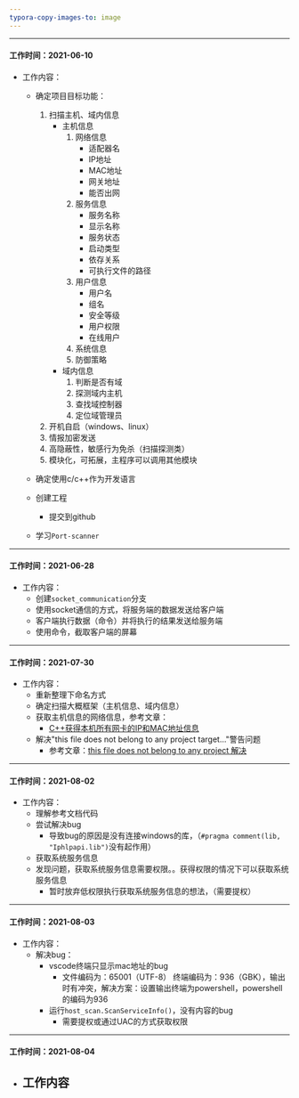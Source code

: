 ```yaml
---
typora-copy-images-to: image
---
```


---

#### 工作时间：2021-06-10

- 工作内容：
  - 确定项目目标功能：
    1. 扫描主机、域内信息
       - 主机信息
         1. 网络信息
            - 适配器名
            - IP地址
            - MAC地址
            - 网关地址
            - 能否出网
         2. 服务信息
            - 服务名称
            - 显示名称
            - 服务状态
            - 启动类型
            - 依存关系
            - 可执行文件的路径
         3. 用户信息
            - 用户名
            - 组名
            - 安全等级
            - 用户权限
            - 在线用户
         4. 系统信息
         5. 防御策略
       - 域内信息
         1. 判断是否有域
         2. 探测域内主机
         3. 查找域控制器
         4. 定位域管理员
    2. 开机自启（windows、linux）
    3. 情报加密发送
    4. 高隐蔽性，敏感行为免杀（扫描探测类）
    5. 模块化，可拓展，主程序可以调用其他模块
  - 确定使用c/c++作为开发语言
  - 创建工程
    
    - 提交到github
  - 学习`Port-scanner`

---

#### 工作时间：2021-06-28

- 工作内容：
  - 创建`socket_communication`分支
  - 使用socket通信的方式，将服务端的数据发送给客户端
  - 客户端执行数据（命令）并将执行的结果发送给服务端
  - 使用命令，截取客户端的屏幕

---

#### 工作时间：2021-07-30

- 工作内容：
  - 重新整理下命名方式
  - 确定扫描大概框架（主机信息、域内信息）
  - 获取主机信息的网络信息，参考文章：
    - [C++获得本机所有网卡的IP和MAC地址信息](https://www.cnblogs.com/fnlingnzb-learner/p/5942150.html)
  - 解决"this file does not belong to any project target..."警告问题
    - 参考文章：[this file does not belong to any project 解决](https://zhuanlan.zhihu.com/p/138557224)

---

#### 工作时间：2021-08-02

- 工作内容：
  - 理解参考文档代码
  - 尝试解决bug
    - 导致bug的原因是没有连接windows的库，（`#pragma comment(lib, "Iphlpapi.lib")`没有起作用）
  - 获取系统服务信息
  - 发现问题，获取系统服务信息需要权限。。获得权限的情况下可以获取系统服务信息
    - 暂时放弃低权限执行获取系统服务信息的想法，（需要提权）

---

#### 工作时间：2021-08-03

- 工作内容：
  - 解决bug：
    - vscode终端只显示mac地址的bug
      - 文件编码为：65001（UTF-8） 终端编码为：936（GBK），输出时有冲突，解决方案：设置输出终端为powershell，powershell的编码为936
    - 运行`host_scan.ScanServiceInfo()`，没有内容的bug
      - 需要提权或通过UAC的方式获取权限

---

#### 工作时间：2021-08-04

- 工作内容
  - 
